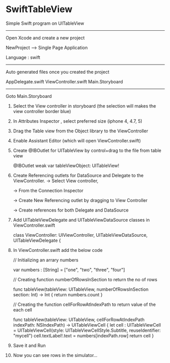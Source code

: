 # SwiftTableView
Simple Swift program on UITableView

------

Open Xcode and create a new project

NewProject --> Single Page Application

Language : swift

--------------

Auto generated files once you created the project

AppDelegate.swift
ViewController.swift
Main.Storyboard

--------------

Goto Main.Storyboard

1. Select the View controller in storyboard (the selection will makes the view controller border blue)
2. In Attributes Inspector , select preferred size (iphone 4, 4.7, 5)
3. Drag the Table view from the Object library to the ViewController
4. Enable Assistant Editor (which will open ViewController.swift)
5. Create @IBOutlet for UITableView by control+drag to the file from table view

    @IBOutlet weak var tableViewObject: UITableView!
    
6. Create Referencing outlets for DataSource and Delegate to the ViewController. 
    -> Select View controller, 

    -> From the Connection Inspector 
    
    -> Create New Referencing outlet by dragging to View Controller
    
    -> Create references for both Delegate and DataSource
    
7. Add UITableViewDelegate and UITableViewDataSource classes in ViewController.swift

    class ViewController: UIViewController, UITableViewDataSource, UITableViewDelegate {
    
8. In ViewController.swift add the below code
    
    // Initializing an arrary numbers
    
    var numbers : [String] = ["one", "two", "three", "four"]
    
    // Creating function numberOfRowsInSection to return the no of rows
    
    func tableView(tableView: UITableView, numberOfRowsInSection section: Int) -> Int {
        return numbers.count
    }
    
    // Creating the function cellForRowAtIndexPath to return value of the each cell
    
    func tableView(tableView: UITableView, cellForRowAtIndexPath indexPath: NSIndexPath) -> UITableViewCell {
        let cell : UITableViewCell = UITableViewCell(style: UITableViewCellStyle.Subtitle, reuseIdentifier: "mycell")
        cell.textLabel!.text = numbers[indexPath.row]
        return cell
    }

9. Save it and Run
10. Now you can see rows in the simulator...
